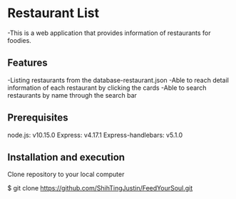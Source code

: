 # Restaurant List

-This is a web application that provides information of restaurants for foodies.

## Features

-Listing restaurants from the database-restaurant.json
-Able to reach detail information of each restaurant by clicking the cards
-Able to search restaurants by name through the search bar

## Prerequisites

node.js: v10.15.0
Express: v4.17.1
Express-handlebars: v5.1.0

## Installation and execution

Clone repository to your local computer

\$ git clone https://github.com/ShihTingJustin/FeedYourSoul.git
